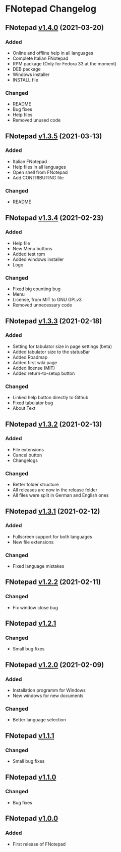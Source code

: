 # FNotepad Changelog


## FNotepad [v1.4.0][0] (2021-03-20)

### Added
- Online and offline help in all languages
- Complete Italian FNotepad
- RPM package (Only for Fedora 33 at the moment)
- DEB package
- Windows installer
- INSTALL file

### Changed
- README
- Bug fixes
- Help files
- Removed unused code


## FNotepad [v1.3.5][11] (2021-03-13)

### Added
- Italian FNotepad
- Help files in all languages
- Open shell from FNotepad
- Add CONTRIBUTING file

### Changed
- README


## FNotepad [v1.3.4][10] (2021-02-23)

### Added
- Help file
- New Menu buttons
- Added test rpm
- Added windows installer
- Logo

### Changed
- Fixed big counting bug
- Menu
- License, from MIT to GNU GPLv3
- Removed unnecessary code


## FNotepad [v1.3.3][9] (2021-02-18)

### Added
- Setting for tabulator size in page settings (beta)
- Added tabulator size to the statusBar
- Added Roadmap 
- Added first wiki page
- Added license (MIT)
- Added return-to-setup button

### Changed
- Linked help button directly to Github
- Fixed tabulator bug
- About Text


## FNotepad [v1.3.2][8] (2021-02-13)

### Added
- File extensions
- Cancel button
- Changelogs

### Changed
- Better folder structure
- All releases are now in the release folder
- All files were split in German and English ones


## FNotepad [v1.3.1][7] (2021-02-12)

### Added
- Fullscreen support for both languages
- New file extensions

### Changed
- Fixed language mistakes


## FNotepad [v1.2.2][6] (2021-02-11)

### Changed
- Fix window close bug


## FNotepad [v1.2.1][5]

### Changed
- Small bug fixes


## FNotepad [v1.2.0][4] (2021-02-09)

### Added
- Installation programm for Windows
- New windows for new documents

### Changed
- Better language selection


## FNotepad [v1.1.1][3]

### Changed
- Small bug fixes


## FNotepad [v1.1.0][2]

### Changed
- Bug fixes


## FNotepad [v1.0.0][1]

### Added
- First release of FNotepad


[0]: https://github.com/fantastic-octo-garbanzo/FNotepad/tree/main/release/latest
[11]: https://github.com/fantastic-octo-garbanzo/FNotepad/tree/main/release/v1.3.5
[10]: https://github.com/fantastic-octo-garbanzo/FNotepad/tree/main/release/v1.3.4
[9]: https://github.com/fantastic-octo-garbanzo/FNotepad/tree/main/release/v1.3.3
[8]: https://github.com/fantastic-octo-garbanzo/FNotepad/tree/main/release/v1.3.2
[7]: https://github.com/fantastic-octo-garbanzo/FNotepad/tree/main/release/v1.3.1
[6]: https://github.com/fantastic-octo-garbanzo/FNotepad/tree/main/release/v1.2.2
[5]: https://github.com/fantastic-octo-garbanzo/FNotepad/tree/main/release/v1.2.1
[4]: https://github.com/fantastic-octo-garbanzo/FNotepad/tree/main/release/v1.2.0
[3]: https://github.com/fantastic-octo-garbanzo/FNotepad/tree/main/release/v1.1.1
[2]: https://github.com/fantastic-octo-garbanzo/FNotepad/tree/main/release/v1.1.0
[1]: https://github.com/fantastic-octo-garbanzo/FNotepad/tree/main/release/v1.0.0







